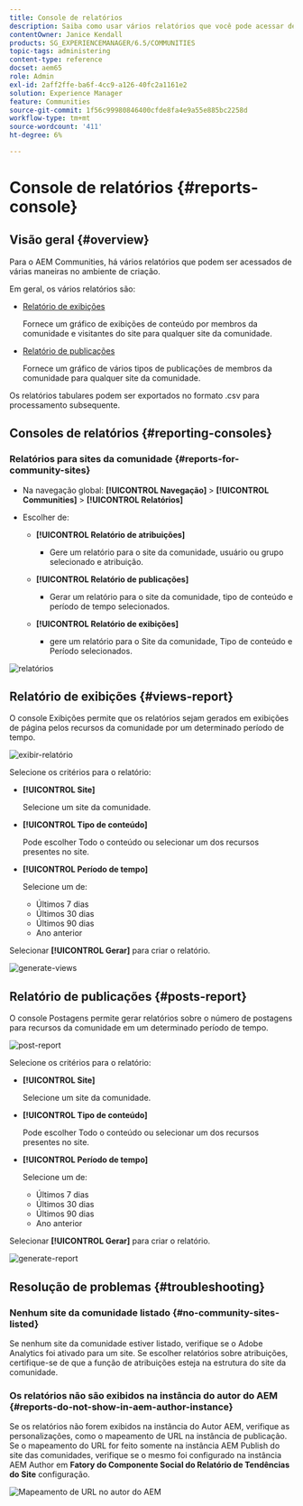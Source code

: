 ```yaml
---
title: Console de relatórios
description: Saiba como usar vários relatórios que você pode acessar de várias maneiras do ambiente de autor do Adobe Experience Manager.
contentOwner: Janice Kendall
products: SG_EXPERIENCEMANAGER/6.5/COMMUNITIES
topic-tags: administering
content-type: reference
docset: aem65
role: Admin
exl-id: 2aff2ffe-ba6f-4cc9-a126-40fc2a1161e2
solution: Experience Manager
feature: Communities
source-git-commit: 1f56c99980846400cfde8fa4e9a55e885bc2258d
workflow-type: tm+mt
source-wordcount: '411'
ht-degree: 6%

---
```


# Console de relatórios {#reports-console}

## Visão geral {#overview}

Para o AEM Communities, há vários relatórios que podem ser acessados de várias maneiras no ambiente de criação.

Em geral, os vários relatórios são:

* [Relatório de exibições](#views-report)

  Fornece um gráfico de exibições de conteúdo por membros da comunidade e visitantes do site para qualquer site da comunidade.

* [Relatório de publicações](#posts-report)

  Fornece um gráfico de vários tipos de publicações de membros da comunidade para qualquer site da comunidade.

Os relatórios tabulares podem ser exportados no formato .csv para processamento subsequente.

## Consoles de relatórios {#reporting-consoles}

### Relatórios para sites da comunidade {#reports-for-community-sites}

* Na navegação global: **[!UICONTROL Navegação]** > **[!UICONTROL Communities]** >  **[!UICONTROL Relatórios]**

* Escolher de:

   * **[!UICONTROL Relatório de atribuições]**

      * Gere um relatório para o site da comunidade, usuário ou grupo selecionado e atribuição.

   * **[!UICONTROL Relatório de publicações]**

      * Gerar um relatório para o site da comunidade, tipo de conteúdo e período de tempo selecionados.

   * **[!UICONTROL Relatório de exibições]**

      * gere um relatório para o Site da comunidade, Tipo de conteúdo e Período selecionados.

![relatórios](assets/reports1.png)

## Relatório de exibições {#views-report}

O console Exibições permite que os relatórios sejam gerados em exibições de página pelos recursos da comunidade por um determinado período de tempo.

![exibir-relatório](assets/view-report.png)

Selecione os critérios para o relatório:

* **[!UICONTROL Site]**

  Selecione um site da comunidade.

* **[!UICONTROL Tipo de conteúdo]**

  Pode escolher Todo o conteúdo ou selecionar um dos recursos presentes no site.

* **[!UICONTROL Período de tempo]**

  Selecione um de:

   * Últimos 7 dias
   * Últimos 30 dias
   * Últimos 90 dias
   * Ano anterior

Selecionar **[!UICONTROL Gerar]** para criar o relatório.

![generate-views](assets/generate-views.png)

## Relatório de publicações {#posts-report}

O console Postagens permite gerar relatórios sobre o número de postagens para recursos da comunidade em um determinado período de tempo.

![post-report](assets/posts-report.png)

Selecione os critérios para o relatório:

* **[!UICONTROL Site]**

  Selecione um site da comunidade.

* **[!UICONTROL Tipo de conteúdo]**

  Pode escolher Todo o conteúdo ou selecionar um dos recursos presentes no site.

* **[!UICONTROL Período de tempo]**

  Selecione um de:

   * Últimos 7 dias
   * Últimos 30 dias
   * Últimos 90 dias
   * Ano anterior

Selecionar **[!UICONTROL Gerar]** para criar o relatório.

![generate-report](assets/generate-posts-report.png)

## Resolução de problemas {#troubleshooting}

### Nenhum site da comunidade listado {#no-community-sites-listed}

Se nenhum site da comunidade estiver listado, verifique se o Adobe Analytics foi ativado para um site. Se escolher relatórios sobre atribuições, certifique-se de que a função de atribuições esteja na estrutura do site da comunidade.

### Os relatórios não são exibidos na instância do autor do AEM {#reports-do-not-show-in-aem-author-instance}

Se os relatórios não forem exibidos na instância do Autor AEM, verifique as personalizações, como o mapeamento de URL na instância de publicação. Se o mapeamento do URL for feito somente na instância AEM Publish do site das comunidades, verifique se o mesmo foi configurado na instância AEM Author em **Fatory do Componente Social do Relatório de Tendências do Site** configuração.

![Mapeamento de URL no autor do AEM](assets/sitetrend.png)

